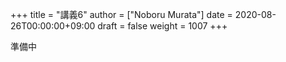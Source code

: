 +++
title = "講義6"
author = ["Noboru Murata"]
date = 2020-08-26T00:00:00+09:00
draft = false
weight = 1007
+++

準備中